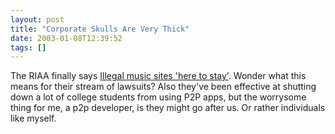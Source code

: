 ```yaml
---
layout: post
title: "Corporate Skulls Are Very Thick"
date: 2003-01-08T12:39:52
tags: []
---
```


The RIAA finally says [Illegal music sites 'here to stay'][1]. Wonder what this means for their stream of lawsuits? Also they've been effective at shutting down a lot of college students from using P2P apps, but the worrysome thing for me, a p2p developer, is they might go after us. Or rather individuals like myself.

   [1]: http://news.bbc.co.uk/1/hi/entertainment/music/2636235.stm
